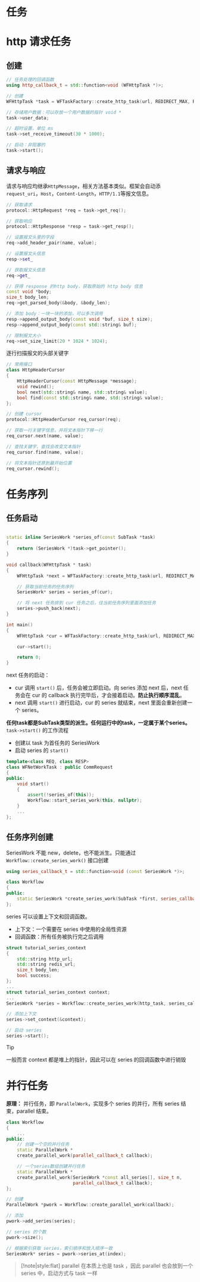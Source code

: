 # 任务

# http 请求任务

## 创建

```cpp
// 任务处理的回调函数
using http_callback_t = std::function<void (WFHttpTask *)>;

// 创建
WFHttpTask *task = WFTaskFactory::create_http_task(url, REDIRECT_MAX, RETRY_MAX, http_callback_t);

// 存储用户数据：可以存放一个用户数据的指针 void *
task->user_data;

// 超时设置，单位 ms
task->set_receive_timeout(30 * 1000);

// 启动：非阻塞的
task->start();
```

## 请求与响应

请求与响应均继承`HttpMessage`，相关方法基本类似。框架会自动添`request_uri`，`Host`，`Content-Length`，`HTTP/1.1`等报文信息。

```cpp
// 获取请求
protocol::HttpRequest *req = task->get_req();

// 获取响应
protocol::HttpResponse *resp = task->get_resp();

// 设置报文头里的字段
req->add_header_pair(name, value);

// 设置报文头信息
resp->set_

// 获取报文头信息
req->get_

// 获得 response 的http body，获取原始的 http body 信息
const void *body;
size_t body_len;
req->get_parsed_body(&body, &body_len);

// 添加 body：一块一块的添加，可以多次调用
resp->append_output_body(const void *buf, size_t size);
resp->append_output_body(const std::string& buf);

// 限制报文大小
req->set_size_limit(20 * 1024 * 1024);
```

逐行扫描报文的头部关键字

```cpp
// 常用接口
class HttpHeaderCursor
{
    HttpHeaderCursor(const HttpMessage *message);
    void rewind();
    bool next(std::string& name, std::string& value);
    bool find(const std::string& name, std::string& value);
};

// 创建 cursor
protocol::HttpHeaderCursor req_cursor(req);

// 获取一行关键字信息，并将文本指针下移一行
req_cursor.next(name, value);

// 查找关键字，查找会改变文本指针
req_cursor.find(name, value);

// 将文本指针还原到最开始位置
req_cursor.rewind();
```

# 任务序列

## 任务启动

```cpp

static inline SeriesWork *series_of(const SubTask *task)
{
    return (SeriesWork *)task->get_pointer();
}

void callback(WFHttpTask * task)
{
    WFHttpTask *next = WFTaskFactory::create_http_task(url, REDIRECT_MAX, RETRY_MAX, http_callback_t);

    // 获取当前任务的任务序列 
    SeriesWork* series = series_of(cur);

    // 将 next 任务排到 cur 任务之后，往当前任务序列里面添加任务
    series->push_back(next);
}

int main()
{
    WFHttpTask *cur = WFTaskFactory::create_http_task(url, REDIRECT_MAX, RETRY_MAX, callback);

    cur->start();

    return 0;
}
```
next 任务的启动：
- cur 调用 `start()` 后，任务会被立即启动。向 series 添加 next 后，next 任务会在 cur 的 callback 执行完毕后，才会接着启动。**防止执行顺序混乱**。
- next 调用 `start()` 进行启动，cur 的 series 就结束，next 里面会重新创建一个 series。

**任何task都是SubTask类型的派生。任何运行中的task，一定属于某个series。** `task->start()` 的工作流程
- 创建以 task 为首任务的 SeriesWork
- 启动 series 的 `start()`

```cpp
template<class REQ, class RESP>
class WFNetWorkTask : public CommRequest
{
public:
    void start()
    {
        assert(!series_of(this));
        Workflow::start_series_work(this, nullptr);
    }
    ...
};
```

## 任务序列创建

SeriesWork 不能 new，delete，也不能派生。只能通过`Workflow::create_series_work()` 接口创建

```cpp
using series_callback_t = std::function<void (const SeriesWork *)>;

class Workflow
{
public:
    static SeriesWork *create_series_work(SubTask *first, series_callback_t callback);
};
```

series 可以设置上下文和回调函数。
- 上下文：一个需要在 series 中使用的全局性资源
- 回调函数：所有任务被执行完之后调用

```cpp
struct tutorial_series_context
{
    std::string http_url;
    std::string redis_url;
    size_t body_len;
    bool success;
};
...
struct tutorial_series_context context;
...
SeriesWork *series = Workflow::create_series_work(http_task, series_callback);

// 添加上下文
series->set_context(&context);

// 启动 series
series->start();
```

> [!tip]
> 一般而言 context 都是堆上的指针，因此可以在 series 的回调函数中进行销毁

# 并行任务

**原理：** 并行任务，即 `ParallelWork`，实现多个 series 的并行，所有 series 结束，parallel 结束。

```cpp
class Workflow
{
    ...
public:
    // 创建一个空的并行任务
    static ParallelWork *
    create_parallel_work(parallel_callback_t callback);

    // 一个series数组创建并行任务
    static ParallelWork *
    create_parallel_work(SeriesWork *const all_series[], size_t n,
                         parallel_callback_t callback);
};

// 创建
ParallelWork *pwork = Workflow::create_parallel_work(callback);

// 添加
pwork->add_series(series);

// series 的个数
pwork->size();

// 根据索引获取 series，索引顺序和放入顺序一致
SeriesWork* series = pwork->series_at(index);
```
> [!note|style:flat]
> parallel 在本质上也是 task ，因此 parallel 也会放到一个 series 中，启动方式与 task 一样









